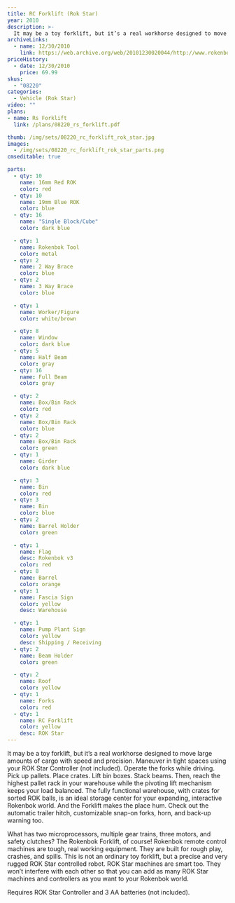 ```yaml
---
title: RC Forklift (Rok Star)
year: 2010
description: >-
  It may be a toy forklift, but it’s a real workhorse designed to move large amounts of cargo with speed and precision. Maneuver in tight spaces using your ROK Star Controller (not included). Operate the forks while driving. Pick up pallets. Place crates. Lift bin boxes. Stack beams. Then, reach the highest pallet rack in your warehouse while the pivoting lift mechanism keeps your load balanced.
archiveLinks:
  - name: 12/30/2010
    link: https://web.archive.org/web/20101230020044/http://www.rokenbok.com/estore/machines/remote-control-forklift
priceHistory:
  - date: 12/30/2010
    price: 69.99
skus:
  - "08220"
categories:
  - Vehicle (Rok Star)
video: ""
plans:
- name: Rs Forklift
  link: /plans/08220_rs_forklift.pdf

thumb: /img/sets/08220_rc_forklift_rok_star.jpg
images:
  - /img/sets/08220_rc_forklift_rok_star_parts.png
cmseditable: true

parts:
  - qty: 10
    name: 16mm Red ROK
    color: red
  - qty: 10
    name: 19mm Blue ROK
    color: blue
  - qty: 16
    name: "Single Block/Cube"
    color: dark blue

  - qty: 1
    name: Rokenbok Tool
    color: metal
  - qty: 2
    name: 2 Way Brace
    color: blue
  - qty: 2
    name: 3 Way Brace
    color: blue

  - qty: 1
    name: Worker/Figure
    color: white/brown

  - qty: 8
    name: Window
    color: dark blue
  - qty: 5
    name: Half Beam
    color: gray
  - qty: 16
    name: Full Beam
    color: gray

  - qty: 2
    name: Box/Bin Rack
    color: red
  - qty: 2
    name: Box/Bin Rack
    color: blue
  - qty: 2
    name: Box/Bin Rack
    color: green
  - qty: 1
    name: Girder
    color: dark blue

  - qty: 3
    name: Bin
    color: red
  - qty: 3
    name: Bin
    color: blue
  - qty: 2
    name: Barrel Holder
    color: green

  - qty: 1
    name: Flag
    desc: Rokenbok v3
    color: red
  - qty: 8
    name: Barrel
    color: orange
  - qty: 1
    name: Fascia Sign
    color: yellow
    desc: Warehouse

  - qty: 1
    name: Pump Plant Sign
    color: yellow
    desc: Shipping / Receiving
  - qty: 2
    name: Beam Holder
    color: green

  - qty: 2
    name: Roof
    color: yellow
  - qty: 1
    name: Forks
    color: red
  - qty: 1
    name: RC Forklift
    color: yellow
    desc: ROK Star
---
```

It may be a toy forklift, but it’s a real workhorse designed to move large amounts of cargo with speed and precision. Maneuver in tight spaces using your ROK Star Controller (not included). Operate the forks while driving. Pick up pallets. Place crates. Lift bin boxes. Stack beams. Then, reach the highest pallet rack in your warehouse while the pivoting lift mechanism keeps your load balanced. The fully functional warehouse, with crates for sorted ROK balls, is an ideal storage center for your expanding, interactive Rokenbok world. And the Forklift makes the place hum. Check out the automatic trailer hitch, customizable snap-on forks, horn, and back-up warning too.

What has two microprocessors, multiple gear trains, three motors, and safety clutches?  The Rokenbok Forklift, of course!  Rokenbok remote control machines are tough, real working equipment.  They are built for rough play, crashes, and spills.  This is not an ordinary toy forklift, but a precise and very rugged ROK Star controlled robot. ROK Star machines are smart too. They won’t interfere with each other so that you can add as many ROK Star machines and controllers as you want to your Rokenbok world.

Requires ROK Star Controller and 3 AA batteries (not included).
